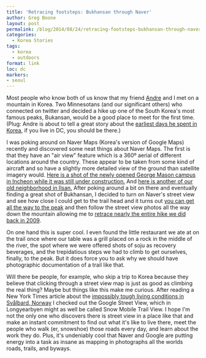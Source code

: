 ```yaml
---
title: 'Retracing footsteps: Bukhansan through Naver'
author: Greg Boone
layout: post
permalink: /blog/2014/08/24/retracing-footsteps-bukhansan-through-naver/
categories:
  - Korea Stories
tags:
  - korea
  - outdoors
format: link
loc: dc
markers:
- seoul
---
```

Most people who know both of us know that my friend [Andre][1] and I met on a mountain in Korea. Two Minnesotans (and our significant others) who connected on twitter and decided a hike up one of the South Korea's most famous peaks, Bukansan, would be a good place to meet for the first time. (Plug: Andre is about to tell a great story about the [earliest days he spent in Korea][2], if you live in DC, you should be there.)

I was poking around on Naver Maps (Korea's version of Google Maps) recently and discovered some neat things about Naver Maps. The first is that they have an "air view" feature which is a 360º aerial of different locations around the country. These appear to be taken from some kind of aircraft and so have a slightly more detailed view of the ground than satellite imagery would. [Here is a shot of the newly opened George Mason campus in Incheon while it was still under construction.][3] And [here is another of our old neighborhood in Ilsan.][4] After poking around a bit on there and eventually finding a great shot of Bukhansan, I decided to turn on Naver's street view and see how close I could get to the trail head and it turns out [you can get all the way to the peak][5] and then follow the street view photos all the way down the mountain allowing me to [retrace nearly the entire hike we did back in 2009][6].  
<!--more-->

On one hand this is super cool. I even found the little restaurant we ate at on the trail once where our table was a grill placed on a rock in the middle of the river, the spot where we were offered shots of soju as recovery beverages, and the trepidatious steps we had to climb to get ourselves, finally, to the peak. But it does force you to ask why we should have photographic documentation of a trail like that.

Will there be people, for example, who skip a trip to Korea because they believe that clicking through a street view map is just as good as climbing the real thing? Maybe but things like this make me curious. After reading a New York Times article about the [impossibly tough living conditions in Svålbard, Norway][7] I checked out the Google Street View, which in Longyearbyen might as well be called Snow Mobile Trail View. I hope I'm not the only one who discovers there is street view in a place like that and make an instant commitment to find out what it's like to live there, meet the people who walk (er, snowshoe) those roads every day, and learn about the work they do. Plus, it's undeniably cool that Naver and Google are putting energy into a task as insane as mapping in photographs all the worlds roads, trails, and byways.

 [1]: http://twitter.com/andrefrancisco
 [2]: http://www.speakeasydc.com/events/item/hazed
 [3]: http://me2.do/FRpiQbEJ
 [4]: http://me2.do/5riPF1OC
 [5]: http://me2.do/5PUOYlZP
 [6]: http://www.harmsboone.org/chuseok
 [7]: http://www.nytimes.com/2014/07/10/world/europe/a-harsh-climate-calls-for-banishment-of-the-needy.html?_r=0
